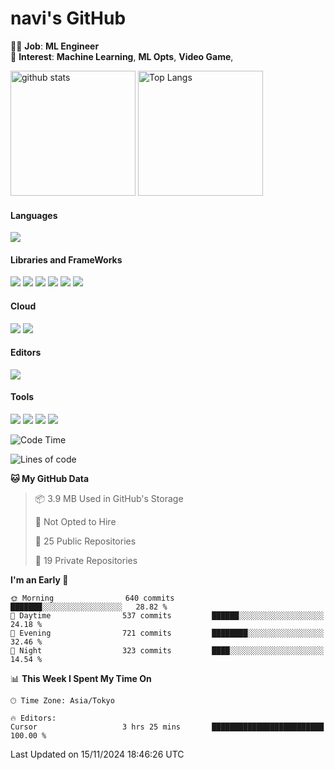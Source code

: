 # navi's GitHub

🧑‍💻 **Job**: **ML Engineer**  
🌱 **Interest**: **Machine Learning**, **ML Opts**, **Video Game**, 

<p align="left"> 
 <img alt="github stats" height="200px" src="https://github-readme-stats.vercel.app/api?username=navitacion&show_icons=true&count_private=true&theme=tokyonight" /> 
 <img alt="Top Langs" height="200px" src="https://github-readme-stats.vercel.app/api/top-langs/?username=navitacion&layout=compact&theme=tokyonight" />
</p>


<!-- Badge Template: <img src="https://img.shields.io/badge/-<LabeltoShow>-<IconsColorCode>?style=flat&logo=<IconsName>&logoColor=white"/>  -->
#### Languages
<p>
<img src="https://img.shields.io/badge/-Python-3776AB?style=flat&logo=Python&logoColor=white"/>
</p>


#### Libraries and FrameWorks
<p>
<img src="https://img.shields.io/badge/-numpy-013243?style=flat&logo=numpy&logoColor=white"/>
<img src="https://img.shields.io/badge/-pandas-150458?style=flat&logo=pandas&logoColor=white"/>
<img src="https://img.shields.io/badge/-PyTorch-EE4C2C?style=flat&logo=PyTorch&logoColor=white"/>
<img src="https://img.shields.io/badge/-PyTorch%20Lightning-792EE5?style=flat&logo=PyTorch Lightning&logoColor=white"/>
<img src="https://img.shields.io/badge/-Keras-D00000?style=flat&logo=Keras&logoColor=white"/>
<img src="https://img.shields.io/badge/-scikit%20learn-F7931E?style=flat&logo=scikit-learn&logoColor=white"/>

</p>

#### Cloud
<p>
<img src="https://img.shields.io/badge/-Google%20Cloud-4285F4?style=flat&logo=Google%20Cloud&logoColor=white"/>
<img src="https://img.shields.io/badge/-Azure-0089D6?style=flat&logo=Microsoft%20Azure&logoColor=white"/>
</p>

#### Editors
<p>
<img src="https://img.shields.io/badge/-Cursor-000000?style=flat&logo=Cursor&logoColor=white"/>
</p>

#### Tools
<p>
<img src="https://img.shields.io/badge/-Docker-2496ED?style=flat&logo=Docker&logoColor=white"/>
<img src="https://img.shields.io/badge/-Git-F44D27?style=flat&logo=Git&logoColor=white"/>
<img src="https://img.shields.io/badge/-Github-181717?style=flat&logo=GitHub&logoColor=white"/>
<img src="https://img.shields.io/badge/-Slack-4A154B?style=flat&logo=Slack&logoColor=white"/>
</p>

<!--START_SECTION:waka-->
![Code Time](http://img.shields.io/badge/Code%20Time-1%20hr%2056%20mins-blue)

![Lines of code](https://img.shields.io/badge/From%20Hello%20World%20I%27ve%20Written-3.8%20million%20lines%20of%20code-blue)

**🐱 My GitHub Data** 

> 📦 3.9 MB Used in GitHub's Storage 
 > 
> 🚫 Not Opted to Hire
 > 
> 📜 25 Public Repositories 
 > 
> 🔑 19 Private Repositories 
 > 
**I'm an Early 🐤** 

```text
🌞 Morning                640 commits         ███████░░░░░░░░░░░░░░░░░░   28.82 % 
🌆 Daytime                537 commits         ██████░░░░░░░░░░░░░░░░░░░   24.18 % 
🌃 Evening                721 commits         ████████░░░░░░░░░░░░░░░░░   32.46 % 
🌙 Night                  323 commits         ████░░░░░░░░░░░░░░░░░░░░░   14.54 % 
```


📊 **This Week I Spent My Time On** 

```text
🕑︎ Time Zone: Asia/Tokyo

🔥 Editors: 
Cursor                   3 hrs 25 mins       █████████████████████████   100.00 % 
```


 Last Updated on 15/11/2024 18:46:26 UTC
<!--END_SECTION:waka-->


<!--
**navitacion/navitacion** is a ✨ _special_ ✨ repository because its `README.md` (this file) appears on your GitHub profile.

Here are some ideas to get you started:

- 🔭 I’m currently working on ...
- 🌱 I’m currently learning ...
- 👯 I’m looking to collaborate on ...
- 🤔 I’m looking for help with ...
- 💬 Ask me about ...
- 📫 How to reach me: ...
- 😄 Pronouns: ...
- ⚡ Fun fact: ...
-->
